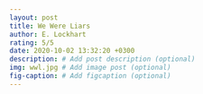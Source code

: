 ```yaml
---
layout: post
title: We Were Liars
author: E. Lockhart
rating: 5/5
date: 2020-10-02 13:32:20 +0300
description: # Add post description (optional)
img: wwl.jpg # Add image post (optional)
fig-caption: # Add figcaption (optional)
---
```

